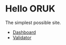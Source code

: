 # Hello ORUK

The simplest possible site.

- [Dashboard](/developer/tools/dashboard)
- [Validator](/developer/tools/validator)
